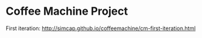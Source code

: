 Coffee Machine Project
======================

First iteration: http://simcap.github.io/coffeemachine/cm-first-iteration.html